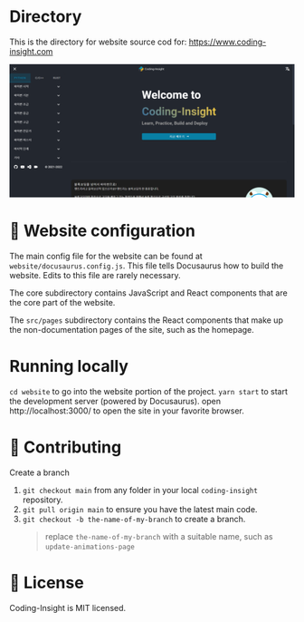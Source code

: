 # Directory

This is the directory for website source cod for: https://www.coding-insight.com

![Screenshot Computer](./static/pwa/screenshot/screenshot-home.png)

# 🔧 Website configuration

The main config file for the website can be found at `website/docusaurus.config.js`. This file tells Docusaurus how to build the website. Edits to this file are rarely necessary.

The core subdirectory contains JavaScript and React components that are the core part of the website.

The `src/pages` subdirectory contains the React components that make up the non-documentation pages of the site, such as the homepage.

# Running locally

`cd website` to go into the website portion of the project.
`yarn start` to start the development server (powered by Docusaurus).
open http://localhost:3000/ to open the site in your favorite browser.

# 👏 Contributing

Create a branch

1. `git checkout main` from any folder in your local `coding-insight` repository.
2. `git pull origin main` to ensure you have the latest main code.
3. `git checkout -b the-name-of-my-branch` to create a branch.
   > replace `the-name-of-my-branch` with a suitable name, such as `update-animations-page`

# 📄 License

Coding-Insight is MIT licensed.
